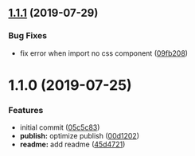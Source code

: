 ## [1.1.1](https://github.com/Qymh/babel-plugin-vueq/compare/v1.1.0...v1.1.1) (2019-07-29)


### Bug Fixes

* fix error when import no css component ([09fb208](https://github.com/Qymh/babel-plugin-vueq/commit/09fb208))



# 1.1.0 (2019-07-25)


### Features

* initial commit ([05c5c83](https://github.com/Qymh/babel-plugin-vueq/commit/05c5c83))
* **publish:** optimize publish ([00d1202](https://github.com/Qymh/babel-plugin-vueq/commit/00d1202))
* **readme:** add readme ([45d4721](https://github.com/Qymh/babel-plugin-vueq/commit/45d4721))



